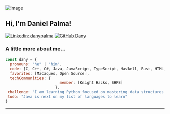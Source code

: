 ![image](https://github.com/MewingCentral/FEPrep/assets/71732131/ee77ab98-fed6-4c31-90fd-aa86bd47848f)

<h2> Hi, I'm Daniel Palma!</h2>

[![Linkedin: danypalma](https://img.shields.io/badge/-danypalma-blue?style=flat-square&logo=Linkedin&logoColor=white&link=https://www.linkedin.com/in/danypalma/)](https://www.linkedin.com/in/danypalma/)
[![GitHub Dany](https://img.shields.io/github/followers/danypalma?label=follow&style=social)](https://github.com/DanyPalma)


### A little more about me...  

```javascript
const dany = {
  pronouns: "he" | "him",
  code: [C, C++, C#, Java, JavaScript, TypeScript, Haskell, Rust, HTML, CSS, Python],
  favorites: [Macaques, Open Source],
  techCommunities: {
                        member: [Knight Hacks, SHPE]
                      },
 challenge: "I am learning Python focused on mastering data structures and algorithms",
 todo: "Java is next on my list of languages to learn"
}
```

---
